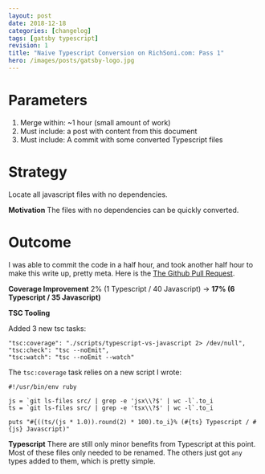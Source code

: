 ```yaml
---
layout: post
date: 2018-12-18
categories: [changelog]
tags: [gatsby typescript]
revision: 1
title: "Naive Typescript Conversion on RichSoni.com: Pass 1"
hero: /images/posts/gatsby-logo.jpg
---
```


# Parameters
1. Merge within: ~1 hour (small amount of work)
2. Must include: a post with content from this document
3. Must include: A commit with some converted Typescript files

# Strategy

Locate all javascript files with no dependencies.

**Motivation**
The files with no dependencies can be quickly converted.


# Outcome

I was able to commit the code in a half hour, and took another half hour to make this write up, pretty meta.
Here is the [The Github Pull Request].

**Coverage Improvement**
2% (1 Typescript / 40 Javascript) → **17% (6 Typescript / 35 Javascript)**

**TSC Tooling**

Added 3 new tsc tasks:

    "tsc:coverage": "./scripts/typescript-vs-javascript 2> /dev/null",
    "tsc:check": "tsc --noEmit",
    "tsc:watch": "tsc --noEmit --watch"
    

The `tsc:coverage` task relies on a new script I wrote:

    #!/usr/bin/env ruby
    
    js = `git ls-files src/ | grep -e 'jsx\\?$' | wc -l`.to_i
    ts = `git ls-files src/ | grep -e 'tsx\\?$' | wc -l`.to_i
    
    puts "#{((ts/(js * 1.0)).round(2) * 100).to_i}% (#{ts} Typescript / #{js} Javascript)"

**Typescript**
There are still only minor benefits from Typescript at this point.  Most of these files only needed to be renamed.  The others just got `any` types added to them, which is pretty simple.



[Installing Typescript on RichSoni.com]: https://www.richsoni.com/posts/2018-12-10-installing-typescript
[The Github Pull Request]: https://github.com/richsoni/www-richsoni.com/pull/2/
